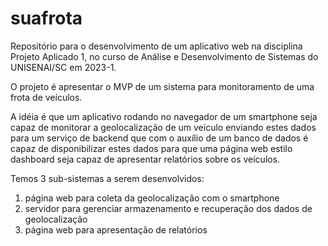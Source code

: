 # suafrota

Repositório para o desenvolvimento de um aplicativo web na disciplina Projeto Aplicado 1,
no curso de Análise e Desenvolvimento de Sistemas do UNISENAI/SC em 2023-1.

O projeto é apresentar o MVP de um sistema para monitoramento de uma frota de veículos.

A idéia é que um aplicativo rodando no navegador de um smartphone seja capaz de monitorar
a geolocalização de um veículo enviando estes dados para um serviço de backend que com o
auxílio de um banco de dados é capaz de disponibilizar estes dados para que uma página
web estilo dashboard seja capaz de apresentar relatórios sobre os veículos.

Temos 3 sub-sistemas a serem desenvolvidos:

1. página web para coleta da geolocalização com o smartphone
2. servidor para gerenciar armazenamento e recuperação dos dados de geolocalização
3. página web para apresentação de relatórios
